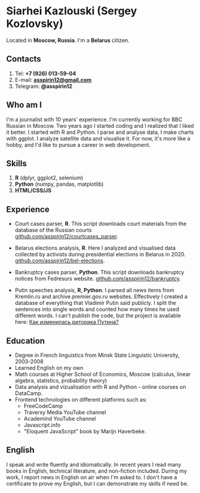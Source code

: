 # Siarhei Kazlouski (Sergey Kozlovsky)

Located in **Moscow, Russia**. I'm a **Belarus** citizen.

## Contacts

1. Tel: **+7 (926) 013-59-04**
2. E-mail: **asspirin12@gmail.com**
3. Telegram: **@asspirin12** 

## Who am I

I'm a journalist with 10 years' experience. I'm currently working for BBC Russian in Moscow. Two years ago I started coding and I realized that I liked it better. I started with R and Python. I parse and analyse data, I make charts with ggplot. I analyze satellite data and visualise it. For now, it's more like a hobby, and I'd like to pursue a career in web development. 

## Skills

1. **R** (dplyr, ggplot2, selenium)
2. **Python** (numpy, pandas, matplotlib)
3. **HTML/CSS/JS**

## Experience 

* Court cases parser, **R**. This script downloads court materials from the database of the Russian courts [github.com/asspirin12/courtcases_parser](https://github.com/asspirin12/courtcases_parser).

* Belarus elections analysis, **R**. Here I analyzed and visualised data collected by activists during presidential elections in Belarus in 2020. [github.com/asspirin12/bel-elections](https://github.com/asspirin12/bel-elections).

* Bankruptcy cases parser, **Python**. This script downloads bankruptcy notices from Fedresurs website. [github.com/asspirin12/bankruptcy](https://github.com/asspirin12/bankruptcy).

* Putin speeches analysis, **R, Python**. I parsed all news items from Kremlin.ru and archive.premier.gov.ru websites. Effectively I created a database of everything that Vladimir Putin said publicly. I split the sentences into single words and counted how many times he used different words. I can't publish the code, but the project is available here: [Как изменилась риторика Путина?
](https://www.bbc.com/russian/resources/idt-8b36561c-1f51-4aa2-a2c5-5fab4d1b797e)


## Education 

* Degree in French linguistics from Minsk State Linguistic University, 2003-2008
* Learned English on my own 
* Math courses at Higher School of Economics, Moscow (calculus, linear algebra, statistics, probability theory)
* Data analysis and vizualisation with R and Python - online courses on DataCamp.
* Frontend technologies on different platforms such as:
  * FreeCodeCamp
  * Traversy Media YouTube channel
  * Academind YouTube channel 
  * Javascript.info
  * "Eloquent JavaScript" book by Marijn Haverbeke. 


## English

I speak and write fluently and idiomatically. In recent years I read many books in English, technical literature, and non-fiction included. During my work, I report news in English on air when I'm asked to. I don't have a certificate to prove my English, but I can demonstrate my skills if need be. 